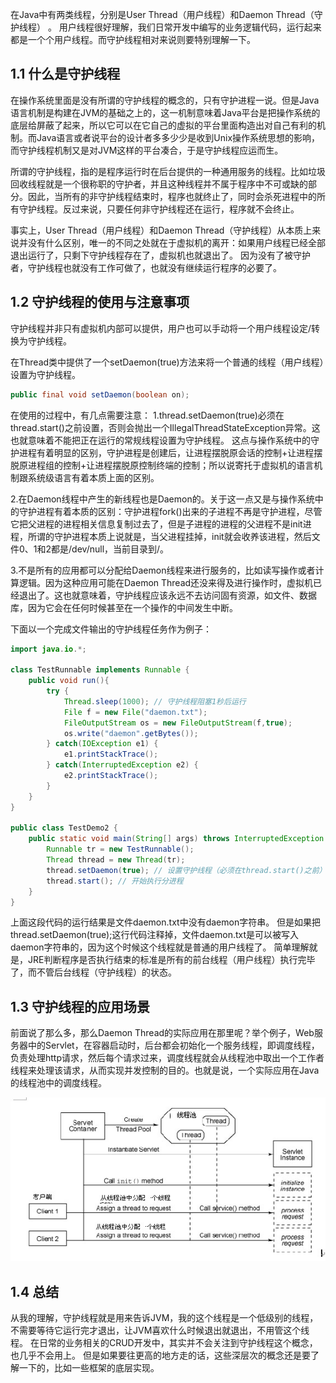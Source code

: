 在Java中有两类线程，分别是User Thread（用户线程）和Daemon Thread（守护线程） 。
用户线程很好理解，我们日常开发中编写的业务逻辑代码，运行起来都是一个个用户线程。而守护线程相对来说则要特别理解一下。

## 1.1 什么是守护线程
在操作系统里面是没有所谓的守护线程的概念的，只有守护进程一说。但是Java语言机制是构建在JVM的基础之上的，这一机制意味着Java平台是把操作系统的底层给屏蔽了起来，所以它可以在它自己的虚拟的平台里面构造出对自己有利的机制。而Java语言或者说平台的设计者多多少少是收到Unix操作系统思想的影响，而守护线程机制又是对JVM这样的平台凑合，于是守护线程应运而生。

所谓的守护线程，指的是程序运行时在后台提供的一种通用服务的线程。比如垃圾回收线程就是一个很称职的守护者，并且这种线程并不属于程序中不可或缺的部分。因此，当所有的非守护线程结束时，程序也就终止了，同时会杀死进程中的所有守护线程。反过来说，只要任何非守护线程还在运行，程序就不会终止。

事实上，User Thread（用户线程）和Daemon Thread（守护线程）从本质上来说并没有什么区别，唯一的不同之处就在于虚拟机的离开：如果用户线程已经全部退出运行了，只剩下守护线程存在了，虚拟机也就退出了。 因为没有了被守护者，守护线程也就没有工作可做了，也就没有继续运行程序的必要了。




## 1.2 守护线程的使用与注意事项
守护线程并非只有虚拟机内部可以提供，用户也可以手动将一个用户线程设定/转换为守护线程。

在Thread类中提供了一个setDaemon(true)方法来将一个普通的线程（用户线程）设置为守护线程。
```java
public final void setDaemon(boolean on);
```

在使用的过程中，有几点需要注意：
1.thread.setDaemon(true)必须在thread.start()之前设置，否则会抛出一个IllegalThreadStateException异常。这也就意味着不能把正在运行的常规线程设置为守护线程。 这点与操作系统中的守护进程有着明显的区别，守护进程是创建后，让进程摆脱原会话的控制+让进程摆脱原进程组的控制+让进程摆脱原控制终端的控制；所以说寄托于虚拟机的语言机制跟系统级语言有着本质上面的区别。

2.在Daemon线程中产生的新线程也是Daemon的。关于这一点又是与操作系统中的守护进程有着本质的区别：守护进程fork()出来的子进程不再是守护进程，尽管它把父进程的进程相关信息复制过去了，但是子进程的进程的父进程不是init进程，所谓的守护进程本质上说就是，当父进程挂掉，init就会收养该进程，然后文件0、1和2都是/dev/null，当前目录到/。

3.不是所有的应用都可以分配给Daemon线程来进行服务的，比如读写操作或者计算逻辑。因为这种应用可能在Daemon Thread还没来得及进行操作时，虚拟机已经退出了。这也就意味着，守护线程应该永远不去访问固有资源，如文件、数据库，因为它会在任何时候甚至在一个操作的中间发生中断。


下面以一个完成文件输出的守护线程任务作为例子：
```java
import java.io.*;  

class TestRunnable implements Runnable {
    public void run(){
        try {
            Thread.sleep(1000); // 守护线程阻塞1秒后运行  
            File f = new File("daemon.txt");
            FileOutputStream os = new FileOutputStream(f,true);
            os.write("daemon".getBytes());
        } catch(IOException e1) {  
            e1.printStackTrace();  
        } catch(InterruptedException e2) {  
            e2.printStackTrace();  
        }  
    }  
}  

public class TestDemo2 {
    public static void main(String[] args) throws InterruptedException {
        Runnable tr = new TestRunnable();
        Thread thread = new Thread(tr);
        thread.setDaemon(true); // 设置守护线程（必须在thread.start()之前）
        thread.start(); // 开始执行分进程
    }
}
```
上面这段代码的运行结果是文件daemon.txt中没有daemon字符串。
但是如果把thread.setDaemon(true);这行代码注释掉，文件daemon.txt是可以被写入daemon字符串的，因为这个时候这个线程就是普通的用户线程了。
简单理解就是，JRE判断程序是否执行结束的标准是所有的前台线程（用户线程）执行完毕了，而不管后台线程（守护线程）的状态。




## 1.3 守护线程的应用场景
前面说了那么多，那么Daemon Thread的实际应用在那里呢？举个例子，Web服务器中的Servlet，在容器启动时，后台都会初始化一个服务线程，即调度线程，负责处理http请求，然后每个请求过来，调度线程就会从线程池中取出一个工作者线程来处理该请求，从而实现并发控制的目的。也就是说，一个实际应用在Java的线程池中的调度线程。

![](https://raw.githubusercontent.com/Raray-chuan/xichuan_blog_pic/main/img/202206171143376.png)



## 1.4 总结
从我的理解，守护线程就是用来告诉JVM，我的这个线程是一个低级别的线程，不需要等待它运行完才退出，让JVM喜欢什么时候退出就退出，不用管这个线程。
在日常的业务相关的CRUD开发中，其实并不会关注到守护线程这个概念，也几乎不会用上。
但是如果要往更高的地方走的话，这些深层次的概念还是要了解一下的，比如一些框架的底层实现。